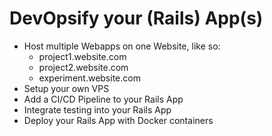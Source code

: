 # DevOpsify your (Rails) App(s)
- Host multiple Webapps on one Website, like so:
  - project1.website.com
  - project2.website.com
  - experiment.website.com
- Setup your own VPS
- Add a CI/CD Pipeline to your Rails App
- Integrate testing into your Rails App
- Deploy your Rails App with Docker containers
